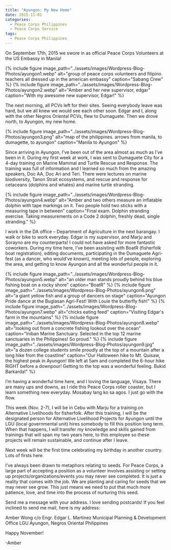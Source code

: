 ```yaml
---
title: "Ayungon: My New Home"
date: 2015-11-01
categories:
  - Peace Corps Philippines
  - Peace Corps Service
tags:
  - Peace Corps Philippines
---
```


On September 17th, 2015 we swore in as official Peace Corps Volunteers at the US Embassy in Manila!

{% include figure image_path="../assets/images/Wordpress-Blog-Photos/ayungon1.webp" alt="group of peace corps volunteers and filipino teachers all dressed up in the american embassy" caption="Sabang Crew" %}
{% include figure image_path="../assets/images/Wordpress-Blog-Photos/ayungon2.webp" alt="Amber and her new supervisor, edgar" caption="With my awesome new supervisor, Edgar!" %}

The next morning, all PCVs left for their sites. Seeing everybody leave was hard, but we all knew we would see each other soon. Edgar and I, along with the other Negros Oriental PCVs, flew to Dumaguete. Then we drove north, to Ayungon, my new home.

{% include figure image_path="../assets/images/Wordpress-Blog-Photos/ayungon3.png" alt="map of the philippines. arrows from manila, to dumagette, to ayungon" caption="Manila to Ayungon" %}

Since arriving in Ayungon, I’ve been out of the area almost as much as I’ve been in it. During my first week at work, I was sent to Dumaguete City for a 4-day training on Marine Mammal and Turtle Rescue and Response. The training was full of information and I learned so much from the amazing speakers, Doc AA, Doc Ari and Teri. There were lectures on marine biodiversity, Tanon Strait ecosystems, and rescue and response for cetaceans (dolphins and whales) and marine turtle stranding.

{% include figure image_path="../assets/images/Wordpress-Blog-Photos/ayungon4.webp" alt="Amber and two others measure an inflatable dolphin with tape markings on it. Two people hold two sticks with a measuring tape in between" caption="Final exam. Dolphin stranding exercise. Taking measurements on a Code 2 dolphin, freshly dead, single stranding." %}

I work in the DA office – Department of Agriculture in the next barangay. I walk or bike to work everyday. Edgar is my supervisor, and Marju and Sorayno are my counterparts! I could not have asked for more fantastic coworkers. During my time here, I’ve been assisting with BoatR (fisherfolk boat registration), editing documents, participating in the Dumaguete Agri-fest (as a dancer, who would’ve known), meeting lots of people, exploring the area, and getting to know Ayungon and all the wonderful people in it.

{% include figure image_path="../assets/images/Wordpress-Blog-Photos/ayungon5.webp" alt="an older man stands proudly behind his blue fishing boat on a rocky shore" caption="BoatR" %}
{% include figure image_path="../assets/images/Wordpress-Blog-Photos/ayungon6.png" alt="a giant yellow fish and a group of dancers on stage" caption="Ayungon Pride dance at the Buglasan Agri-Fest! With Louie the butterfly fish!" %}
{% include figure image_path="../assets/images/Wordpress-Blog-Photos/ayungon7.webp" alt="chicks eating feed" caption="Visiting Edgar's farm in the mountains" %}
{% include figure image_path="../assets/images/Wordpress-Blog-Photos/ayungon8.webp" alt="looking out from a concrete fishing lookout over the ocean" caption="Iniban Marine Sanctuary. Selected in the top 12 marine sanctuaries in the Philippines! So proud." %}
{% include figure image_path="../assets/images/Wordpress-Blog-Photos/ayungon9.jpg" alt="a dozen college students smile proudly at the top of a mountain after a long hike from the coastline" caption="Our Halloween hike to Mt. Quisaw, the highest peak in Ayungon! We left at 5am and completed the 6-hour hike RIGHT before a downpour! Getting to the top was a wonderful feeling. Bukid Barkarda!" %}

I’m having a wonderful time here, and I loving the language, Visaya. There are many ups and downs, as I ride this Peace Corps roller coaster, but I learn something new everyday. Mosabay lang ko sa agos. I just go with the flow.

This week (Nov. 2-7), I will be in Cebu with Marju for a training on Alternative Livelihoods for fisherfolk. After this training, I will be the designated person for Alternative Livelihood Projects for Ayungon until the LGU (local governmental unit) hires somebody to fill this position long term. When that happens, I will transfer my knowledge and skills gained from trainings that will span my two years here, to this employee so these projects will remain sustainable, and continue after I leave.

Next week will be the first time celebrating my birthday in another country. Lots of firsts here.

I’ve always been drawn to metaphors relating to seeds. For Peace Corps, a large part of accepting a position as a volunteer involves assisting or setting up projects/organizations/events you may never see completed. It is just a reality that comes with the job. We are planting and caring for seeds that we may never see grow. This just means we need to put that much more patience, love, and time into the process of nurturing this seed.

Send me a message with your address. I love sending postcards! If you feel inclined to send me mail, here is my address:

Amber Wong
c/o Engr. Edgar L. Martinez
Municipal Planning & Development Office
LGU Ayungon, Negros Oriental
Philippines

Happy November!

-Amber